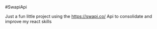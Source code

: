 #SwapiApi

Just a fun little project using the https://swapi.co/ Api to consolidate 
and improve my react skills

